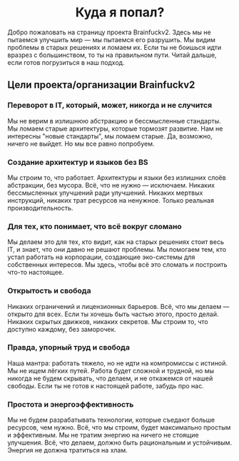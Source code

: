 <h1 align="center">Куда я попал?</h1>

Добро пожаловать на страницу проекта Brainfuckv2. Здесь мы не пытаемся улучшить мир — мы пытаемся его разрушить. Мы видим проблемы в старых решениях и ломаем их. Если ты не боишься идти вразрез с большинством, то ты на правильном пути. Читай дальше, если готов погрузиться в наш подход.

## Цели проекта/организации Brainfuckv2 

### Переворот в IT, который, может, никогда и не случится 
Мы не верим в излишнюю абстракцию и бессмысленные стандарты. Мы ломаем старые архитектуры, которые тормозят развитие. Нам не интересны "новые стандарты", мы ломаем старые. Да, возможно, ничего не выйдет. Но мы все равно попробуем.

### Создание архитектур и языков без BS 
Мы строим то, что работает. Архитектуры и языки без излишних слоёв абстракции, без мусора. Всё, что не нужно — исключаем. Никаких бессмысленных улучшений ради улучшений. Никаких мертвых инструкций, никаких трат ресурсов на ненужное. Только реальная производительность.

### Для тех, кто понимает, что всё вокруг сломано 
Мы делаем это для тех, кто видит, как на старых решениях стоит весь IT, и знает, что они давно не решают проблемы. Мы помогаем тем, кто устал работать на корпорации, создающие эко-системы для собственных интересов. Мы здесь, чтобы всё это сломать и построить что-то настоящее.

### Открытость и свобода 
Никаких ограничений и лицензионных барьеров. Всё, что мы делаем — открыто для всех. Если ты хочешь быть частью этого, просто делай. Никаких скрытых движков, никаких секретов. Мы строим то, что доступно каждому, без заморочек.

### Правда, упорный труд и свобода 
Наша мантра: работать тяжело, но не идти на компромиссы с истиной. Мы не ищем лёгких путей. Работа будет сложной и трудной, но мы никогда не будем скрывать, что делаем, и не откажемся от нашей свободы. Если ты не готов к настоящей работе, забудь про нас.

### Простота и энергоэффективность 
Мы не будем разрабатывать технологии, которые съедают больше ресурсов, чем нужно. Всё, что мы строим, будет максимально простым и эффективным. Мы не тратим энергию на ничего не стоящие улучшения. Всё, что делаем, должно быть рациональным и устойчивым. Энергия не должна тратиться на хлам.
